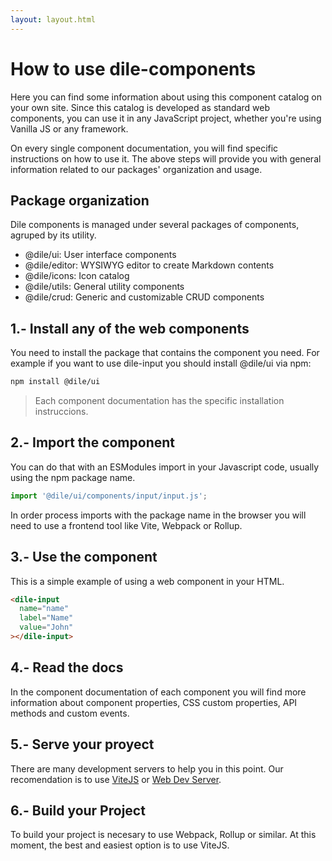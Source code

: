 ```yaml
---
layout: layout.html
---
```


# How to use dile-components

Here you can find some information about using this component catalog on your own site. Since this catalog is developed as standard web components, you can use it in any JavaScript project, whether you're using Vanilla JS or any framework.

On every single component documentation, you will find specific instructions on how to use it. The above steps will provide you with general information related to our packages' organization and usage.

## Package organization

Dile components is managed under several packages of components, agruped by its utility.

- @dile/ui: User interface components
- @dile/editor: WYSIWYG editor to create Markdown contents
- @dile/icons: Icon catalog
- @dile/utils: General utility components
- @dile/crud: Generic and customizable CRUD components

## 1.- Install any of the web components

You need to install the package that contains the component you need. For example if you want to use dile-input you should install @dile/ui via npm:

```bash
npm install @dile/ui
```

> Each component documentation has the specific installation instruccions.


## 2.- Import the component

You can do that with an ESModules import in your Javascript code, usually using the npm package name. 

```javascript
import '@dile/ui/components/input/input.js';
```

In order process imports with the package name in the browser you will need to use a frontend tool like Vite, Webpack or Rollup. 

## 3.- Use the component

This is a simple example of using a web component in your HTML.

```html
<dile-input
  name="name"
  label="Name"
  value="John"
></dile-input>
```

## 4.- Read the docs

In the component documentation of each component you will find more information about component properties, CSS custom properties, API methods and custom events.

## 5.- Serve your proyect

There are many development servers to help you in this point. Our recomendation is to use [ViteJS](https://vitejs.dev/) or [Web Dev Server](https://modern-web.dev/docs/dev-server/overview/). 

## 6.- Build your Project

To build your project is necesary to use Webpack, Rollup or similar. At this moment, the best and easiest option is to use ViteJS.